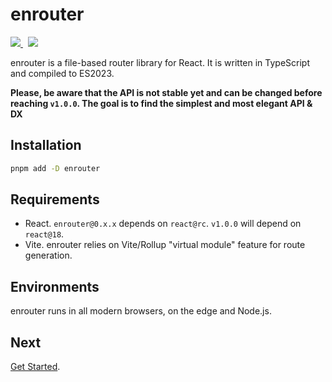 # enrouter

<a href="https://github.com/eu-ge-ne/enrouter">
  <img
    src="https://img.shields.io/github/package-json/v/eu-ge-ne/enrouter?label=github"
  />
</a>
&nbsp;
<a href="https://www.npmjs.com/package/enrouter">
  <img src="https://img.shields.io/npm/v/enrouter" />
</a>
<br/>

enrouter is a file-based router library for React. It is written in TypeScript
and compiled to ES2023.

**Please, be aware that the API is not stable yet and can be changed before
reaching `v1.0.0`.
The goal is to find the simplest and most elegant API & DX**

## Installation

```bash
pnpm add -D enrouter
```

## Requirements

- React. `enrouter@0.x.x` depends on `react@rc`.
  `v1.0.0` will depend on `react@18`.
- Vite. enrouter relies on Vite/Rollup "virtual module" feature for route
  generation.

## Environments

enrouter runs in all modern browsers, on the edge and Node.js.

## Next

[Get Started](https://enrouter.dev/docs/start).
